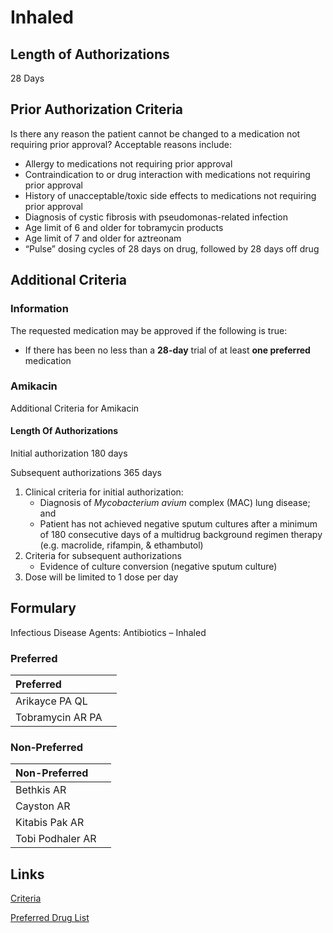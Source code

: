 # Inhaled

## Length of Authorizations

28 Days

## Prior Authorization Criteria

Is there any reason the patient cannot be changed to a medication not requiring prior approval? Acceptable reasons include:

-   Allergy to medications not requiring prior approval
-   Contraindication to or drug interaction with medications not requiring prior approval
-   History of unacceptable/toxic side effects to medications not requiring prior approval
-   Diagnosis of cystic fibrosis with pseudomonas-related infection
-   Age limit of 6 and older for tobramycin products
-   Age limit of 7 and older for aztreonam
-   “Pulse” dosing cycles of 28 days on drug, followed by 28 days off drug

## Additional Criteria

### Information

The requested medication may be approved if the following is true:

-   If there has been no less than a **28-day** trial of at least **one preferred** medication

### Amikacin

Additional Criteria for Amikacin

#### Length Of Authorizations

Initial authorization 180 days

Subsequent authorizations 365 days

1.  Clinical criteria for initial authorization:
    -   Diagnosis of *Mycobacterium avium* complex (MAC) lung disease; and
    -   Patient has not achieved negative sputum cultures after a minimum of 180 consecutive days of a multidrug background regimen therapy (e.g. macrolide, rifampin, & ethambutol)
2.  Criteria for subsequent authorizations
    -   Evidence of culture conversion (negative sputum culture)
3.  Dose will be limited to 1 dose per day

## Formulary

Infectious Disease Agents: Antibiotics – Inhaled

### Preferred

| Preferred        |      |
| :--------------- | ---: |
| Arikayce PA QL   |      |
| Tobramycin AR PA |      |

### Non-Preferred

| Non-Preferred    |      |
| :--------------- | ---: |
| Bethkis AR       |      |
| Cayston AR       |      |
| Kitabis Pak AR   |      |
| Tobi Podhaler AR |      |

## Links

[Criteria](https://pharmacy.medicaid.ohio.gov/sites/default/files/20220415_UPDL_Criteria_FINAL_.pdf#page=74)

[Preferred Drug List](https://pharmacy.medicaid.ohio.gov/sites/default/files/20220701_UPDL_FINAL.pdf#page=25)
